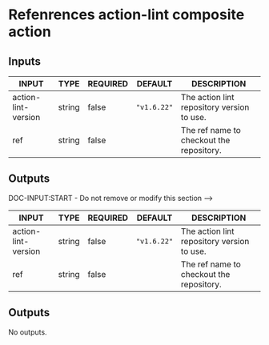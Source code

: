 # Refenrences action-lint composite action

## Inputs

<!-- AUTO-DOC-INPUT:START - Do not remove or modify this section -->

| INPUT               | TYPE   | REQUIRED | DEFAULT     | DESCRIPTION                                |
| ------------------- | ------ | -------- | ----------- | ------------------------------------------ |
| action-lint-version | string | false    | `"v1.6.22"` | The action lint repository version to use. |
| ref                 | string | false    |             | The ref name to checkout the repository.   |

<!-- AUTO-DOC-INPUT:END -->

## Outputs

DOC-INPUT:START - Do not remove or modify this section -->

| INPUT               | TYPE   | REQUIRED | DEFAULT     | DESCRIPTION                                |
| ------------------- | ------ | -------- | ----------- | ------------------------------------------ |
| action-lint-version | string | false    | `"v1.6.22"` | The action lint repository version to use. |
| ref                 | string | false    |             | The ref name to checkout the repository.   |

<!-- AUTO-DOC-INPUT:END -->

## Outputs

<!-- AUTO-DOC-OUTPUT:START - Do not remove or modify this section -->

No outputs.

<!-- AUTO-DOC-OUTPUT:END -->
